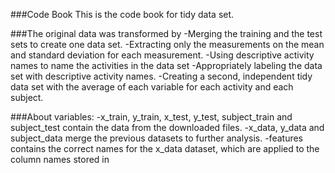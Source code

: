 ###Code Book
This is the code book for tidy data set.

###The original data was transformed by
-Merging the training and the test sets to create one data set.
-Extracting only the measurements on the mean and standard deviation for each measurement.
-Using descriptive activity names to name the activities in the data set
-Appropriately labeling the data set with descriptive activity names.
-Creating a second, independent tidy data set with the average of each variable for each activity and each subject.

###About variables:
-x_train, y_train, x_test, y_test, subject_train and subject_test contain the data from the downloaded files.
-x_data, y_data and subject_data merge the previous datasets to further analysis.
-features contains the correct names for the x_data dataset, which are applied to the column names stored in